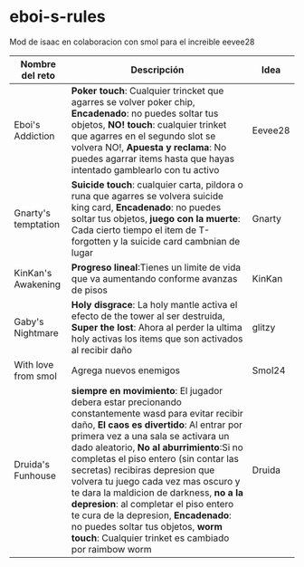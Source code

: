 # eboi-s-rules
 Mod de isaac en colaboracion con smol para el increible eevee28

| Nombre del reto       | Descripción                        | Idea  |
|----------------------|----------------------------------|--------|
| Eboi's Addiction     | **Poker touch**: Cualquier trincket que agarres se volver poker chip, **Encadenado**: no puedes soltar tus objetos, **NO! touch**: cualquier trinket que agarres en el segundo slot se volvera NO!, **Apuesta y reclama**: No puedes agarrar items hasta que hayas intentado gamblearlo con tu activo  | Eevee28 |
| Gnarty's temptation  | **Suicide touch**: cualquier carta, pildora o runa que agarres se volvera suicide king card, **Encadenado**: no puedes soltar tus objetos, **juego con la muerte**: Cada cierto tiempo el item de T-forgotten y la suicide card cambnian de lugar    | Gnarty  |
| KinKan's Awakening   | **Progreso lineal**:Tienes un limite de vida que va aumentando conforme avanzas de pisos          | KinKan  |
| Gaby's Nightmare     | **Holy disgrace**: La holy mantle activa el efecto de the tower al ser destruida, **Super the lost**: Ahora al perder la ultima holy activas los items que son activados al recibir daño          | glitzy    |
| With love from smol   | Agrega nuevos enemigos         | Smol24  |
| Druida's Funhouse   | **siempre en movimiento**: El jugador debera estar precionando constantemente wasd para evitar recibir daño, **El caos es divertido**: Al entrar por primera vez a una sala se activara un dado aleatorio, **No al aburrimiento**:Si no completas el piso entero (sin contar las secretas) recibiras depresion que volvera tu juego cada vez mas oscuro y te dara la maldicion de darkness, **no a la depresion**: al completar el piso entero te cura de la depresion, **Encadenado**: no puedes soltar tus objetos, **worm touch**: Cualquier trinket es cambiado por raimbow worm          | Druida  |